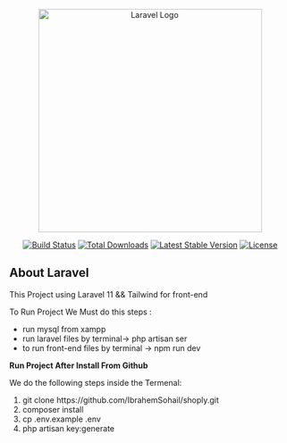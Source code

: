 <p align="center"><a href="https://laravel.com" target="_blank"><img src="https://raw.githubusercontent.com/laravel/art/master/logo-lockup/5%20SVG/2%20CMYK/1%20Full%20Color/laravel-logolockup-cmyk-red.svg" width="400" alt="Laravel Logo"></a></p>

<p align="center">
<a href="https://github.com/laravel/framework/actions"><img src="https://github.com/laravel/framework/workflows/tests/badge.svg" alt="Build Status"></a>
<a href="https://packagist.org/packages/laravel/framework"><img src="https://img.shields.io/packagist/dt/laravel/framework" alt="Total Downloads"></a>
<a href="https://packagist.org/packages/laravel/framework"><img src="https://img.shields.io/packagist/v/laravel/framework" alt="Latest Stable Version"></a>
<a href="https://packagist.org/packages/laravel/framework"><img src="https://img.shields.io/packagist/l/laravel/framework" alt="License"></a>
</p>

## About Laravel

This Project using Laravel 11 && Tailwind for front-end

To Run Project We Must do this steps :
<ul>
<li>run mysql from xampp</li>
<li>run laravel files by terminal-> php artisan ser</li>
<li>to run front-end files by terminal -> npm run dev</li>

</ul>

<b>Run Project After Install From Github </b>
<p>We do the following steps inside the Termenal:</p>
<ol>
    <li>
        git clone https://github.com/IbrahemSohail/shoply.git
</li>
    <li>
       composer install
    </li>
    <li>cp .env.example .env
</li>
    <li>php artisan key:generate
</li>
</ol>

